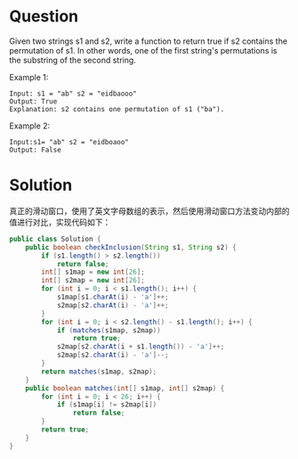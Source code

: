 # Question
Given two strings s1 and s2, write a function to return true if s2 contains the permutation of s1. In other words, one of the first string's permutations is the substring of the second string.

 

Example 1:

    Input: s1 = "ab" s2 = "eidbaooo"
    Output: True
    Explanation: s2 contains one permutation of s1 ("ba").
Example 2:
    
    Input:s1= "ab" s2 = "eidboaoo"
    Output: False

# Solution
真正的滑动窗口，使用了英文字母数组的表示，然后使用滑动窗口方法变动内部的值进行对比，实现代码如下：
```java
public class Solution {
    public boolean checkInclusion(String s1, String s2) {
        if (s1.length() > s2.length())
            return false;
        int[] s1map = new int[26];
        int[] s2map = new int[26];
        for (int i = 0; i < s1.length(); i++) {
            s1map[s1.charAt(i) - 'a']++;
            s2map[s2.charAt(i) - 'a']++;
        }
        for (int i = 0; i < s2.length() - s1.length(); i++) {
            if (matches(s1map, s2map))
                return true;
            s2map[s2.charAt(i + s1.length()) - 'a']++;
            s2map[s2.charAt(i) - 'a']--;
        }
        return matches(s1map, s2map);
    }
    public boolean matches(int[] s1map, int[] s2map) {
        for (int i = 0; i < 26; i++) {
            if (s1map[i] != s2map[i])
                return false;
        }
        return true;
    }
}
```